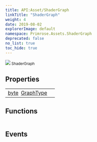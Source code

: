 ```yaml
---
title: API:Asset/ShaderGraph
linkTitle: "ShaderGraph"
weight: 4
date: 2019-08-02
explorerImage: default
namespace: Primrose.Assets.ShaderGraph
deprecated: false
no_list: true
toc_hide: true
---
```

<small class="inheritance">
<span class="" href="/docs/api-reference/Class/ShaderGraph"><img src="/icons/silk/default.png"/>&nbsp;ShaderGraph</span></small>
 
## Properties
 
<table class="studiohide">
<tbody>
<tr class="function-row ">
<td style="vertical-align:top;white-space:normal;">
<div>
<a class="type" href="/docs/api-reference/System/Primitives#byte">byte</a><span class="method-body" style="text-indent: -2em; padding-left: 0.5em"><a class="name" href="GraphType">GraphType</a></span></td>
<td style="vertical-align:top;white-space:normal;">
</td>
</tr>

</tbody>
</table>
 
## Functions
 
<table class="studiohide">
<tbody>
</tbody>
</table>
 
## Events
 
<table class="studiohide">
<tbody>
</tbody>
</table>
<b>
</b>
<div class="inheritors">
<ul class="root">
</ul>
</div>
